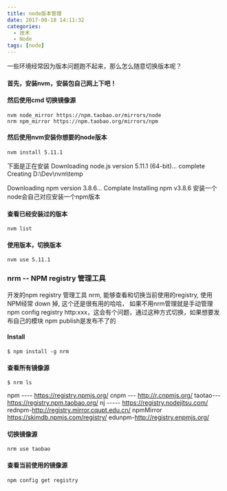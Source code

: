 ```yaml
---
title: node版本管理
date: 2017-08-18 14:11:32
categories: 
  - 技术
  - Node
tags: [node]
---
```


一些环境经常因为版本问题跑不起来，那么怎么随意切换版本呢？
<!-- more -->
#### 首先，安装nvm，安装包自己网上下吧！
#### 然后使用cmd 切换镜像源
```
nvm node_mirror https://npm.taobao.or/mirrors/node
nrm npm_mirror https://npm.taobao.org/mirrors/npm
```

#### 然后使用nvm安装你想要的node版本
```
nvm install 5.11.1
```

下面是正在安装
Downloading node.js version 5.11.1 (64-bit)...
complete
Creating D:\Dev\nvm\temp

Downloading npm version 3.8.6... Complate
Installing npm v3.8.6
安装一个node会自己对应安装一个npm版本

#### 查看已经安装过的版本 
``` 
nvm list
```

#### 使用版本，切换版本

```
nvm use 5.11.1
```

### nrm -- NPM registry 管理工具
开发的npm registry 管理工具 nrm,  能够查看和切换当前使用的registry, 使用NPM经常 down 掉, 这个还是很有用的哈哈，
如果不用nrm管理就是手动管理
npm config registry http:xxx，这会有个问题，通过这种方式切换，如果想要发布自己的模块 npm publish是发布不了的


#### Install
```
$ npm install -g nrm
```

#### 查看所有镜像源
```
$ nrm ls
```

npm ---- https://registry.npmjs.org/
cnpm --- http://r.cnpmjs.org/
taotao---https://registry.npm.taobao.org/
nj ----- https://registry.nodejitsu.com/
rednpm-http://registry.mirror.cqupt.edu.cn/
npmMirror https://skimdb.npmjs.com/registry/
edunpm-http://registry.enpmjs.org/

#### 切换镜像源
```
nrm use taobao
```

#### 查看当前使用的镜像源
```
npm config get registry
```


